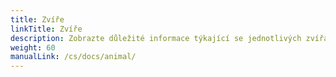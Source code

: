 ```yaml
---
title: Zvíře
linkTitle: Zvíře
description: Zobrazte důležité informace týkající se jednotlivých zvířat
weight: 60
manualLink: /cs/docs/animal/
---
```

<script>
  window.location.href = "/cs/docs/animal/";
</script>
